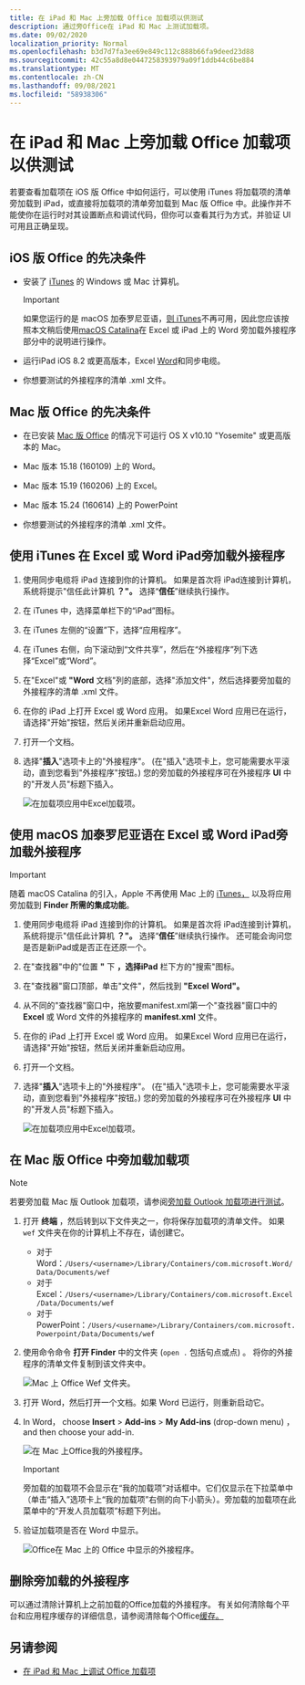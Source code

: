 ```yaml
---
title: 在 iPad 和 Mac 上旁加载 Office 加载项以供测试
description: 通过旁Office在 iPad 和 Mac 上测试加载项。
ms.date: 09/02/2020
localization_priority: Normal
ms.openlocfilehash: b3d7d7fa3ee69e849c112c888b66fa9deed23d88
ms.sourcegitcommit: 42c55a8d8e0447258393979a09f1ddb44c6be884
ms.translationtype: MT
ms.contentlocale: zh-CN
ms.lasthandoff: 09/08/2021
ms.locfileid: "58938306"
---
```

# <a name="sideload-office-add-ins-on-ipad-and-mac-for-testing"></a>在 iPad 和 Mac 上旁加载 Office 加载项以供测试

若要查看加载项在 iOS 版 Office 中如何运行，可以使用 iTunes 将加载项的清单旁加载到 iPad，或直接将加载项的清单旁加载到 Mac 版 Office 中。此操作并不能使你在运行时对其设置断点和调试代码，但你可以查看其行为方式，并验证 UI 可用且正确呈现。

## <a name="prerequisites-for-office-on-ios"></a>iOS 版 Office 的先决条件

- 安装了 [iTunes](https://www.apple.com/itunes/download/) 的 Windows 或 Mac 计算机。
  > [!IMPORTANT]
  > 如果您运行的是 macOS 加泰罗尼亚语，[则 iTunes](https://support.apple.com/HT210200)不再可用，因此您应该按照本文稍后使用[macOS Catalina](#sideload-an-add-in-on-excel-or-word-on-ipad-using-macos-catalina)在 Excel 或 iPad 上的 Word 旁加载外接程序部分中的说明进行操作。

- 运行iPad iOS 8.2 或更高版本，Excel [](https://apps.apple.com/app/microsoft-excel/id586683407) [Word](https://apps.apple.com/app/microsoft-word/id586447913)和同步电缆。

- 你想要测试的外接程序的清单 .xml 文件。

## <a name="prerequisites-for-office-on-mac"></a>Mac 版 Office 的先决条件

- 在已安装 [Mac 版 Office](https://products.office.com/buy/compare-microsoft-office-products?tab=omac) 的情况下可运行 OS X v10.10 "Yosemite" 或更高版本的 Mac。

- Mac 版本 15.18 (160109) 上的 Word。

- Mac 版本 15.19 (160206) 上的 Excel。

- Mac 版本 15.24 (160614) 上的 PowerPoint

- 你想要测试的外接程序的清单 .xml 文件。

## <a name="sideload-an-add-in-on-excel-or-word-on-ipad-using-itunes"></a>使用 iTunes 在 Excel 或 Word iPad旁加载外接程序

1. 使用同步电缆将 iPad 连接到你的计算机。 如果是首次将 iPad连接到计算机，系统将提示"信任此计算机 **？"。** 选择“**信任**”继续执行操作。

2. 在 iTunes 中，选择菜单栏下的“iPad”图标。

3. 在 iTunes 左侧的“设置”下，选择“应用程序”。

4. 在 iTunes 右侧，向下滚动到“文件共享”，然后在“外接程序”列下选择“Excel”或“Word”。

5. 在"Excel"或 **"Word** 文档"列的底部，选择"添加文件"，然后选择要旁加载的外接程序的清单 .xml 文件。

6. 在你的 iPad 上打开 Excel 或 Word 应用。 如果Excel Word 应用已在运行，请选择"开始"按钮，然后关闭并重新启动应用。

7. 打开一个文档。

8. 选择"**插入**"选项卡上的"外接程序"。 (在"插入"选项卡上，您可能需要水平滚动，直到您看到"外接程序"按钮。) 您的旁加载的外接程序可在外接程序 **UI** 中的"开发人员"标题下插入。  

    ![在加载项应用中Excel加载项。](../images/excel-insert-add-in.png)

## <a name="sideload-an-add-in-on-excel-or-word-on-ipad-using-macos-catalina"></a>使用 macOS 加泰罗尼亚语在 Excel 或 Word iPad旁加载外接程序

> [!IMPORTANT]
> 随着 macOS Catalina 的引入，Apple 不再使用 Mac 上的 [iTunes，](https://support.apple.com/HT210200) 以及将应用旁加载到 **Finder 所需的集成功能**。

1. 使用同步电缆将 iPad 连接到你的计算机。 如果是首次将 iPad连接到计算机，系统将提示"信任此计算机 **？"。** 选择“**信任**”继续执行操作。 还可能会询问您是否是新iPad或是否正在还原一个。

2. 在"查找器"中的"位置 **"** 下 **，选择iPad** 栏下方的"搜索"图标。

3. 在"查找器"窗口顶部，单击"文件"，然后找到 **"Excel** **Word"。**

4. 从不同的"查找器"窗口中，拖放要manifest.xml第一个"查找器"窗口中的 **Excel** 或 Word 文件的外接程序的 **manifest.xml** 文件。

5. 在你的 iPad 上打开 Excel 或 Word 应用。 如果Excel Word 应用已在运行，请选择"开始"按钮，然后关闭并重新启动应用。

6. 打开一个文档。

7. 选择"**插入**"选项卡上的"外接程序"。 (在"插入"选项卡上，您可能需要水平滚动，直到您看到"外接程序"按钮。) 您的旁加载的外接程序可在外接程序 **UI** 中的"开发人员"标题下插入。  

    ![在加载项应用中Excel加载项。](../images/excel-insert-add-in.png)

## <a name="sideload-an-add-in-in-office-on-mac"></a>在 Mac 版 Office 中旁加载加载项

> [!NOTE]
> 若要旁加载 Mac 版 Outlook 加载项，请参阅[旁加载 Outlook 加载项进行测试](../outlook/sideload-outlook-add-ins-for-testing.md)。

1. 打开 **终端** ，然后转到以下文件夹之一，你将保存加载项的清单文件。 如果 `wef` 文件夹在你的计算机上不存在，请创建它。

    - 对于 Word：`/Users/<username>/Library/Containers/com.microsoft.Word/Data/Documents/wef`
    - 对于 Excel：`/Users/<username>/Library/Containers/com.microsoft.Excel/Data/Documents/wef`
    - 对于 PowerPoint：`/Users/<username>/Library/Containers/com.microsoft.Powerpoint/Data/Documents/wef`

2. 使用命令命令 **打开 Finder** 中的文件夹 (`open .` 包括句点或点) 。 将你的外接程序的清单文件复制到该文件夹中。

    ![Mac 上 Office Wef 文件夹。](../images/all-my-files.png)

3. 打开 Word，然后打开一个文档。如果 Word 已运行，则重新启动它。

4. In Word， choose **Insert**  >  **Add-ins**  >  **My Add-ins** (drop-down menu) ， and then choose your add-in.

    ![在 Mac 上Office我的外接程序。](../images/my-add-ins-wikipedia.png)

    > [!IMPORTANT]
    > 旁加载的加载项不会显示在“我的加载项”对话框中。它们仅显示在下拉菜单中（单击“插入”选项卡上“我的加载项”右侧的向下小箭头）。旁加载的加载项在此菜单中的“开发人员加载项”标题下列出。

5. 验证加载项是否在 Word 中显示。

    ![Office在 Mac 上的 Office 中显示的外接程序。](../images/lorem-ipsum-wikipedia.png)

## <a name="remove-a-sideloaded-add-in"></a>删除旁加载的外接程序

可以通过清除计算机上之前加载的Office加载的外接程序。 有关如何清除每个平台和应用程序缓存的详细信息，请参阅清除每个Office[缓存。](clear-cache.md)

## <a name="see-also"></a>另请参阅

- [在 iPad 和 Mac 上调试 Office 加载项](debug-office-add-ins-on-ipad-and-mac.md)
